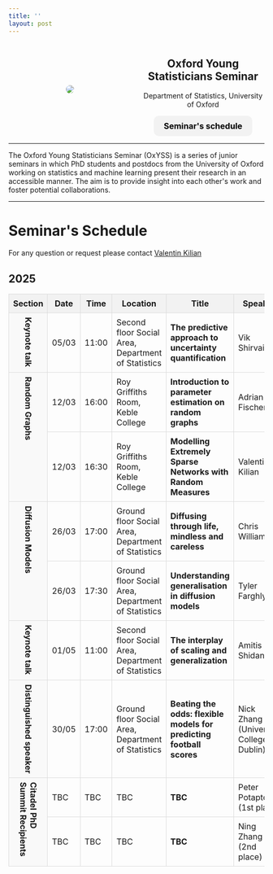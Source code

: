 ```yaml
---
title: ''
layout: post
---
```

<html lang="en">
<head>
    <meta charset="UTF-8">
    <meta name="viewport" content="width=device-width, initial-scale=1.0">
    <title>Image and Text Layout</title>
    <style>
        .container {
            display: flex;
            align-items: center;
            max-width: 800px;
            margin: auto;
            justify-content: center;
            text-align: center;
        }
        .image {
            flex: 2;
            padding-right: 20px;
        }
        .text {
            flex: 2;
        }
        img {
            max-width: 100%;
            height: auto;
            border-radius: 10px;
        }
.button {
    display: inline-block;
    margin-top: 10px;
    padding: 10px 20px;
    background-color: #f2f2f2;
    color: black;
    text-decoration: none;
    border-radius: 10px;
    font-size: 16px;
    font-weight: bold;
    text-align: center;
    display: block;
    width: fit-content;
    margin-left: auto;
    margin-right: auto;
}
    </style>
</head>
<body>
    <div class="container">
        <div class="image">
        <a href="https://youngstatmlseminar.github.io/">
            <img src="images/Radcam.jpeg">
        </a>
        </div>
        <div class="text">
            <h2>Oxford Young Statisticians Seminar</h2>
            <p>Department of Statistics, University of Oxford</p>
            <a href="#seminars-schedule" class="button">Seminar's schedule</a>
        </div>
    </div>
</body>
</html>

-----

The Oxford Young Statisticians Seminar (OxYSS) is a series of junior seminars in which PhD students and postdocs from the University of Oxford working on statistics and machine learning present their research in an accessible manner. The aim is to provide insight into each other's work and foster potential collaborations.

------

# Seminar's Schedule

For any question or request please contact [Valentin Kilian](https://valentinkil.github.io)


<h2>2025</h2>

<table style="width:100%; border-collapse: collapse;">
  <thead>
    <tr style="background-color: #f2f2f2;">
      <th style="padding: 8px; border: 1px solid #ddd;">Section</th>
      <th style="padding: 8px; border: 1px solid #ddd;">Date</th>
      <th style="padding: 8px; border: 1px solid #ddd;">Time</th>
      <th style="padding: 8px; border: 1px solid #ddd;">Location</th>
      <th style="padding: 8px; border: 1px solid #ddd;">Title</th>
      <th style="padding: 8px; border: 1px solid #ddd;">Speaker</th>
    </tr>
  </thead>
  <tbody>
    <tr>
      <td rowspan="1" style="writing-mode: vertical-rl; padding: 8px; border: 1px solid #ddd; background-color: #f9f9f9; font-weight: bold;">Keynote talk</td>
      <td style="padding: 8px; border: 1px solid #ddd;">05/03</td>
      <td style="padding: 8px; border: 1px solid #ddd;">11:00</td>
      <td style="padding: 8px; border: 1px solid #ddd;">Second floor Social Area, Department of Statistics</td>
      <td style="padding: 8px; border: 1px solid #ddd;"><b>The predictive approach to uncertainty quantification</b></td>
      <td style="padding: 8px; border: 1px solid #ddd;">Vik Shirvaikar</td>
    </tr>
    <tr>
      <td rowspan="2" style="writing-mode: vertical-rl;  padding: 8px; border: 1px solid #ddd; background-color: #f9f9f9; font-weight: bold;">Random Graphs</td>
      <td style="padding: 8px; border: 1px solid #ddd;">12/03</td>
      <td style="padding: 8px; border: 1px solid #ddd;">16:00</td>
      <td style="padding: 8px; border: 1px solid #ddd;">Roy Griffiths Room, Keble College</td>
      <td style="padding: 8px; border: 1px solid #ddd;"><b>Introduction to parameter estimation on random graphs</b></td>
      <td style="padding: 8px; border: 1px solid #ddd;">Adrian Fischer</td>
    </tr>
    <tr>
      <td style="padding: 8px; border: 1px solid #ddd;">12/03</td>
      <td style="padding: 8px; border: 1px solid #ddd;">16:30</td>
      <td style="padding: 8px; border: 1px solid #ddd;">Roy Griffiths Room, Keble College</td>
      <td style="padding: 8px; border: 1px solid #ddd;"><b>Modelling Extremely Sparse Networks with Random Measures</b></td>
      <td style="padding: 8px; border: 1px solid #ddd;">Valentin Kilian</td>
    </tr>
    <tr>
      <td rowspan="2" style="writing-mode: vertical-rl;  padding: 8px; border: 1px solid #ddd; background-color: #f9f9f9; font-weight: bold;">Diffusion Models</td>
      <td style="padding: 8px; border: 1px solid #ddd;">26/03</td>
      <td style="padding: 8px; border: 1px solid #ddd;">17:00</td>
      <td style="padding: 8px; border: 1px solid #ddd;">Ground floor Social Area, Department of Statistics</td>
      <td style="padding: 8px; border: 1px solid #ddd;"><b>Diffusing through life, mindless and careless</b></td>
      <td style="padding: 8px; border: 1px solid #ddd;">Chris Williams</td>
    </tr>
    <tr>
      <td style="padding: 8px; border: 1px solid #ddd;">26/03</td>
      <td style="padding: 8px; border: 1px solid #ddd;">17:30</td>
      <td style="padding: 8px; border: 1px solid #ddd;">Ground floor Social Area, Department of Statistics</td>
      <td style="padding: 8px; border: 1px solid #ddd;"><b>Understanding generalisation in diffusion models</b></td>
      <td style="padding: 8px; border: 1px solid #ddd;">Tyler Farghly</td>
    </tr>
    <tr>
      <td rowspan="1" style="writing-mode: vertical-rl;  padding: 8px; border: 1px solid #ddd; background-color: #f9f9f9; font-weight: bold;">Keynote talk</td>
      <td style="padding: 8px; border: 1px solid #ddd;">01/05</td>
      <td style="padding: 8px; border: 1px solid #ddd;">11:00</td>
      <td style="padding: 8px; border: 1px solid #ddd;">Second floor Social Area, Department of Statistics</td>
      <td style="padding: 8px; border: 1px solid #ddd;"><b>The interplay of scaling and generalization</b></td>
      <td style="padding: 8px; border: 1px solid #ddd;">Amitis Shidani</td>
    </tr>
        <tr>
      <td rowspan="1" style="writing-mode: vertical-rl;  padding: 8px; border: 1px solid #ddd; background-color: #f9f9f9; font-weight: bold;">Distinguished speaker</td>
      <td style="padding: 8px; border: 1px solid #ddd;">30/05</td>
      <td style="padding: 8px; border: 1px solid #ddd;">17:00</td>
      <td style="padding: 8px; border: 1px solid #ddd;">Ground floor Social Area, Department of Statistics</td>
      <td style="padding: 8px; border: 1px solid #ddd;"><b>Beating the odds: flexible models for predicting football scores</b></td>
      <td style="padding: 8px; border: 1px solid #ddd;">Nick Zhang (University College Dublin)</td>
    </tr>
    <tr>
      <td rowspan="2" style="writing-mode: vertical-rl;  padding: 8px; border: 1px solid #ddd; background-color: #f9f9f9; font-weight: bold;">Citadel PhD <br>Summit Recipients</td>
      <td style="padding: 8px; border: 1px solid #ddd;">TBC</td>
      <td style="padding: 8px; border: 1px solid #ddd;">TBC</td>
      <td style="padding: 8px; border: 1px solid #ddd;">TBC</td>
      <td style="padding: 8px; border: 1px solid #ddd;"><b>TBC</b></td>
      <td style="padding: 8px; border: 1px solid #ddd;">Peter Potaptchik (1st place)</td>
    </tr>
    <tr>
      <td style="padding: 8px; border: 1px solid #ddd;">TBC</td>
      <td style="padding: 8px; border: 1px solid #ddd;">TBC</td>
      <td style="padding: 8px; border: 1px solid #ddd;">TBC</td>
      <td style="padding: 8px; border: 1px solid #ddd;"><b>TBC</b></td>
      <td style="padding: 8px; border: 1px solid #ddd;">Ning Zhang (2nd place)</td>
    </tr>
  </tbody>
</table>
